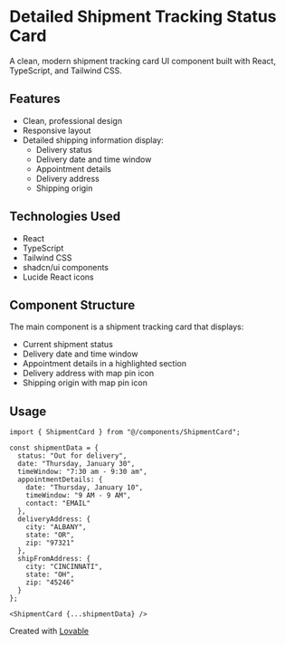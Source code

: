 
# Detailed Shipment Tracking Status Card

A clean, modern shipment tracking card UI component built with React, TypeScript, and Tailwind CSS.

## Features

- Clean, professional design
- Responsive layout
- Detailed shipping information display:
  - Delivery status
  - Delivery date and time window
  - Appointment details
  - Delivery address
  - Shipping origin

## Technologies Used

- React
- TypeScript
- Tailwind CSS
- shadcn/ui components
- Lucide React icons

## Component Structure

The main component is a shipment tracking card that displays:

- Current shipment status
- Delivery date and time window
- Appointment details in a highlighted section
- Delivery address with map pin icon
- Shipping origin with map pin icon

## Usage

```tsx
import { ShipmentCard } from "@/components/ShipmentCard";

const shipmentData = {
  status: "Out for delivery",
  date: "Thursday, January 30",
  timeWindow: "7:30 am - 9:30 am",
  appointmentDetails: {
    date: "Thursday, January 10",
    timeWindow: "9 AM - 9 AM",
    contact: "EMAIL"
  },
  deliveryAddress: {
    city: "ALBANY",
    state: "OR",
    zip: "97321"
  },
  shipFromAddress: {
    city: "CINCINNATI",
    state: "OH",
    zip: "45246"
  }
};

<ShipmentCard {...shipmentData} />
```

Created with [Lovable](https://lovable.dev)
